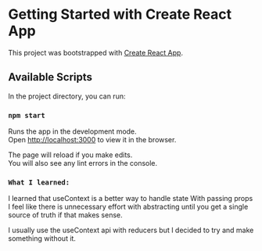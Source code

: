 # Getting Started with Create React App

This project was bootstrapped with [Create React App](https://github.com/facebook/create-react-app).

## Available Scripts

In the project directory, you can run:

### `npm start`

Runs the app in the development mode.\
Open [http://localhost:3000](http://localhost:3000) to view it in the browser.

The page will reload if you make edits.\
You will also see any lint errors in the console.

### `What I learned:`

I learned that useContext is a better way to handle state
With passing props I feel like there is unnecessary effort with abstracting until you get a single source of truth if that makes sense.

I usually use the useContext api with reducers but I decided to try and make something without it.
